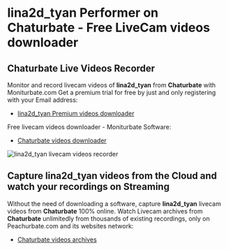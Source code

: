 # lina2d_tyan Performer on Chaturbate - Free LiveCam videos downloader

## Chaturbate Live Videos Recorder

Monitor and record livecam videos of **lina2d_tyan** from **Chaturbate** with Moniturbate.com
Get a premium trial for free by just and only registering with your Email address:
* [lina2d_tyan Premium videos downloader](https://moniturbate.com/request-demo-licence-key.html)

Free livecam videos downloader - Moniturbate Software:
* [Chaturbate videos downloader](https://moniturbate.com/moniturbate-download-software.html)

![lina2d_tyan livecam videos recorder](https://peachurnet.com/templates/moniturbate-software.png)


## Capture lina2d_tyan videos from the Cloud and watch your recordings on Streaming

Without the need of downloading a software, capture **lina2d_tyan** livecam videos from **Chaturbate** 100% online.
Watch Livecam archives from **Chaturbate** unlimitedly from thousands of existing recordings, only on Peachurbate.com and its websites network:
* [Chaturbate videos archives](https://peachurnet.com/)